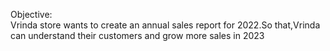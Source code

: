 Objective:<br>
Vrinda store wants to create an annual sales report for 2022.So that,Vrinda can understand their customers and grow more sales in 2023
